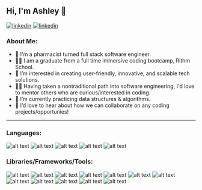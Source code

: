 ## Hi, I'm Ashley 👋
[![linkedin](https://img.shields.io/badge/LinkedIn-0077B5?style=for-the-badge&logo=linkedin&logoColor=white)](https://www.linkedin.com/in/ashleyannmathew/)
[![linkedin](https://img.shields.io/badge/Gmail-D14836?style=for-the-badge&logo=gmail&logoColor=white)](mailto:amathew195@gmail.com)

 

### About Me: 
- 💊 I'm a pharmacist turned full stack software engineer.
- 👩‍💻 I am a graduate from a full time immersive coding bootcamp, Rithm School.
- 👀 I’m interested in creating user-friendly, innovative, and scalable tech solutions. 
- 👯‍♀️ Having taken a nontraditional path into software engineering, I'd love to mentor others who are curious/interested in coding.
- 🌱 I’m currently practicing data structures & algorithms. 
- 💞️ I’d love to hear about how we can collaborate on any coding projects/opportunies!  

* * * 

### Languages: 
![alt text](https://img.shields.io/badge/-JavaScript-F7DF1E?logo=javascript&logoColor=white&style=for-the-badge)
![alt text](https://img.shields.io/badge/-Python-3776AB?logo=python&logoColor=white&style=for-the-badge)
![alt text](https://img.shields.io/badge/-TypeScript-3178C6?logo=typescript&logoColor=white&style=for-the-badge)
![alt text](https://img.shields.io/badge/HTML5-E34F26?style=for-the-badge&logo=html5&logoColor=white)
![alt text](https://img.shields.io/badge/CSS3-1572B6?style=for-the-badge&logo=css3&logoColor=white)

### Libraries/Frameworks/Tools: 
![alt text](https://img.shields.io/badge/-ReactJs-61DAFB?logo=react&logoColor=white&style=for-the-badge)
![alt text](https://img.shields.io/badge/-Node.js-339933?logo=node.js&logoColor=white&style=for-the-badge)
![alt text](https://img.shields.io/badge/-Express-000000?logo=express&logoColor=white&style=for-the-badge)
![alt text](https://img.shields.io/badge/-Flask-000000?logo=flask&logoColor=white&style=for-the-badge)
![alt text](https://img.shields.io/badge/-Django-092E20?logo=django&logoColor=green&style=for-the-badge)
![alt text](https://img.shields.io/badge/-Jasmine-8A4182?logo=jasmine&logoColor=white&style=for-the-badge)
![alt text](https://img.shields.io/badge/-Jest-C21325?logo=jest&logoColor=white&style=for-the-badge)
![alt text](https://img.shields.io/badge/-PostgresSQL-4169E1?logo=postgresql&logoColor=white&style=for-the-badge)
![alt text](https://img.shields.io/badge/-SQLAlchemy-F40D12?logo=sqlalchemy&logoColor=white&style=for-the-badge)
![alt text](https://img.shields.io/badge/-jQuery-0769AD?logo=jquery&logoColor=white&style=for-the-badge)
![alt text](https://img.shields.io/badge/-Bootstrap-7952B3?logo=bootstrap&logoColor=white&style=for-the-badge)
![alt text](https://img.shields.io/badge/-AWS-232F3E?logo=amazonaws&logoColor=white&style=for-the-badge)




<!---
amathew195/amathew195 is a ✨ special ✨ repository because its `README.md` (this file) appears on your GitHub profile.
You can click the Preview link to take a look at your changes.
--->
